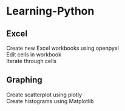# Learning-Python
## Excel
Create new Excel workbooks using openpyxl <br />
Edit cells in workbook <br />
Iterate through cells <br />
## Graphing
Create scatterplot using plotly <br />
Create histograms using Matplotlib <br />
